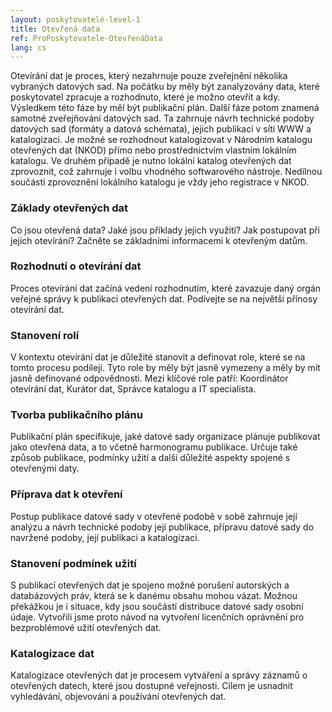 ```yaml
---
layout: poskytovatelé-level-1
title: Otevřená data
ref: ProPoskytovatele-OtevřenáData
lang: cs
---
```


Otevírání dat je proces, který nezahrnuje pouze zveřejnění několika vybraných datových sad. Na počátku by měly být zanalyzovány data, které poskytovatel zpracuje a rozhodnuto, které je možno otevřít a kdy. Výsledkem této fáze by měl být publikační plán. Další fáze potom znamená samotné zveřejňování datových sad. Ta zahrnuje návrh technické podoby datových sad (formáty a datová schémata), jejich publikaci v síti WWW a katalogizaci. Je možné se rozhodnout katalogizovat v Národním katalogu otevřených dat (NKOD) přímo nebo prostřednictvím vlastním lokálním katalogu. Ve druhém případě je nutno lokální katalog otevřených dat zprovoznit, což zahrnuje i volbu vhodného softwarového nástroje. Nedílnou součástí zprovoznění lokálního katalogu je vždy jeho registrace v NKOD.

<gov-tiles columns="4" no-border>
    <gov-tile href="základy-otevřených-dat/">
        <h3 slot="title">Základy otevřených dat</h3>
        <p>
            Co jsou otevřená data? Jaké jsou příklady jejich využití? Jak postupovat při jejich otevírání? Začněte se základními informacemi k otevřeným datům.
        </p>
    </gov-tile>
    <gov-tile href="rozhodnutí-o-otevírání-dat/">
        <h3 slot="title">Rozhodnutí o otevírání dat</h3>
        <p>
            Proces otevírání dat začíná vedení rozhodnutím, které zavazuje daný orgán veřejné správy k publikaci otevřených dat. Podívejte se na největší přínosy otevírání dat.
        </p>
    </gov-tile>
    <gov-tile href="stanovení-rolí/">
        <h3 slot="title">Stanovení rolí</h3>
        <p>
            V kontextu otevírání dat je důležité stanovit a definovat role, které se na tomto procesu podílejí. Tyto role by měly být jasně vymezeny a měly by mít jasně definované odpovědnosti. Mezi klíčové role patří: Koordinátor otevírání dat, Kurátor dat, Správce katalogu a IT specialista.
        </p>
    </gov-tile>
    <gov-tile href="tvorba-publikačního-plánu/">
        <h3 slot="title">Tvorba publikačního plánu</h3>
        <p>
            Publikační plán specifikuje, jaké datové sady organizace plánuje publikovat jako otevřená data, a to včetně harmonogramu publikace. Určuje také způsob publikace, podmínky užití a další důležité aspekty spojené s otevřenými daty.
        </p>
    </gov-tile>
    <gov-tile href="příprava-dat-k-otevření/">
        <h3 slot="title">Příprava dat k otevření</h3>
        <p>
            Postup publikace datové sady v otevřené podobě v sobě zahrnuje její analýzu a návrh technické podoby její publikace, přípravu datové sady do navržené podoby, její publikaci a katalogizaci.
        </p>
    </gov-tile>
    <gov-tile href="stanovení-podmínek-užití/">
        <h3 slot="title">Stanovení podmínek užití</h3>
        <p>
            S publikací otevřených dat je spojeno možné porušení autorských a databázových práv, která se k danému obsahu mohou vázat. Možnou překážkou je i situace, kdy jsou součástí distribuce datové sady osobní údaje. Vytvořili jsme proto návod na vytvoření licenčních oprávnění pro bezproblémové užití otevřených dat.
        </p>
    </gov-tile>
    <gov-tile href="katalogizace-dat/">
        <h3 slot="title">Katalogizace dat</h3>
        <p>
            Katalogizace otevřených dat je procesem vytváření a správy záznamů o otevřených datech, které jsou dostupné veřejnosti. Cílem je usnadnit vyhledávání, objevování a používání otevřených dat. 
        </p>
    </gov-tile>
</gov-tiles>
